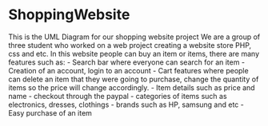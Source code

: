 # ShoppingWebsite
This is the UML Diagram for our shopping website project
We are a group of three student who worked on a web project creating a website store
PHP, css and etc. 
In this website people can buy an item or items, there are many features such as:
              - Search bar where everyone can search for an item
              - Creation of an account, login to an account
              - Cart features where people can delete an item that they were going to purchase, change the quantity of items so the price
              will change accordingly. 
              - Item details such as price and name
              - checkout through the paypal
              - categories of items such as electronics, dresses, clothings
              - brands such as HP, samsung and etc
              - Easy purchase of an item


